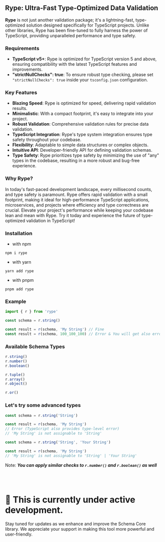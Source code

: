 ## Rype: Ultra-Fast Type-Optimized Data Validation

**Rype** is not just another validation package; it's a lightning-fast, type-optimized solution designed specifically for TypeScript projects. Unlike other libraries, Rype has been fine-tuned to fully harness the power of TypeScript, providing unparalleled performance and type safety.

### Requirements

- **TypeScript v5+**: Rype is optimized for TypeScript version 5 and above, ensuring compatibility with the latest TypeScript features and improvements.
- **"strictNullChecks": true**: To ensure robust type checking, please set `"strictNullChecks": true` inside your `tsconfig.json` configuration.

### Key Features

- **Blazing Speed**: Rype is optimized for speed, delivering rapid validation results.
- **Minimalistic**: With a compact footprint, it's easy to integrate into your project.
- **Robust Validation**: Comprehensive validation rules for precise data validation.
- **TypeScript Integration**: Rype's type system integration ensures type safety throughout your codebase.
- **Flexibility**: Adaptable to simple data structures or complex objects.
- **Intuitive API**: Developer-friendly API for defining validation schemas.
- **Type Safety**: Rype prioritizes type safety by minimizing the use of "any" types in the codebase, resulting in a more robust and bug-free experience.

### Why Rype?

In today's fast-paced development landscape, every millisecond counts, and type safety is paramount. Rype offers rapid validation with a small footprint, making it ideal for high-performance TypeScript applications, microservices, and projects where efficiency and type correctness are crucial. Elevate your project's performance while keeping your codebase lean and mean with Rype. Try it today and experience the future of type-optimized validation in TypeScript!

### Installation

- with npm

```shell
npm i rype
```

- with yarn

```shell
yarn add rype
```

- with pnpm

```shell
pnpm add rype
```

### Example

```js
import { r } from 'rype'

const schema = r.string()

const result = r(schema, 'My String') // Fine
const result = r(schema, 100_100_100) // Error & You will get also error in type level(ts)
```

### Available Schema Types

```js
r.string()
r.number()
r.boolean()

r.tuple()
r.array()
r.object()

r.or()
```

### Let's try some advanced types

```js
const schema = r.string('String')

const result = r(schema, 'My String')
// Error (TypeScript also provides type-level error)
// 'My String' is not assignable to 'String'
```

```js
const schema = r.string('String', 'Your String')

const result = r(schema, 'My String')
// 'My String' is not assignable to 'String' | 'Your String'
```

Note:
**_You can apply similar checks to `r.number()` and `r.boolean()` as well_**

<br/>
<br/>

# 🚧 This is currently under active development.

Stay tuned for updates as we enhance and improve the Schema Core library. We appreciate your support in making this tool more powerful and user-friendly.
